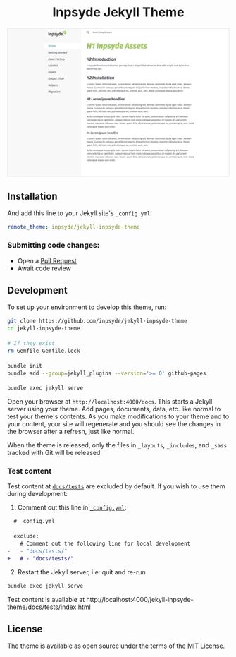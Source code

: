 <p align="center">
    <h1 align="center">Inpsyde Jekyll Theme</h1>
    <p align="center"></p>
</p>

![jekyll-inpsyde-theme](./jekyll-inpsyde-theme-screenshot.jpg)

## Installation

And add this line to your Jekyll site's `_config.yml`:

```yaml
remote_theme: inpsyde/jekyll-inpsyde-theme
```

### Submitting code changes:

- Open a [Pull Request](https://github.com/inpsyde/jekyll-inpsyde-theme/pulls)
- Await code review

## Development

To set up your environment to develop this theme, run:

```bash
git clone https://github.com/inpsyde/jekyll-inpsyde-theme
cd jekyll-inpsyde-theme

# If they exist
rm Gemfile Gemfile.lock

bundle init
bundle add --group=jekyll_plugins --version='>= 0' github-pages

bundle exec jekyll serve
```

Open your browser at `http://localhost:4000/docs`. This starts a Jekyll server using your theme. Add pages, documents, data, etc. like normal to test your theme's contents. As you make modifications to your theme and to your content, your site will regenerate and you should see the changes in the browser after a refresh, just like normal.

When the theme is released, only the files in `_layouts`, `_includes`, and `_sass` tracked with Git will be released.

### Test content

Test content at [`docs/tests`](./docs/tests) are excluded by default. If you wish to use them during development:

1. Comment out this line in [`_config.yml`](./_config.yml):

```diff
  # _config.yml

  exclude:
    # Comment out the following line for local development
-   - "docs/tests/"
+   # - "docs/tests/"
```

2. Restart the Jekyll server, i.e: quit and re-run

```bash
bundle exec jekyll serve
```

Test content is available at http://localhost:4000/jekyll-inpsyde-theme/docs/tests/index.html

## License

The theme is available as open source under the terms of the [MIT License](http://opensource.org/licenses/MIT).
